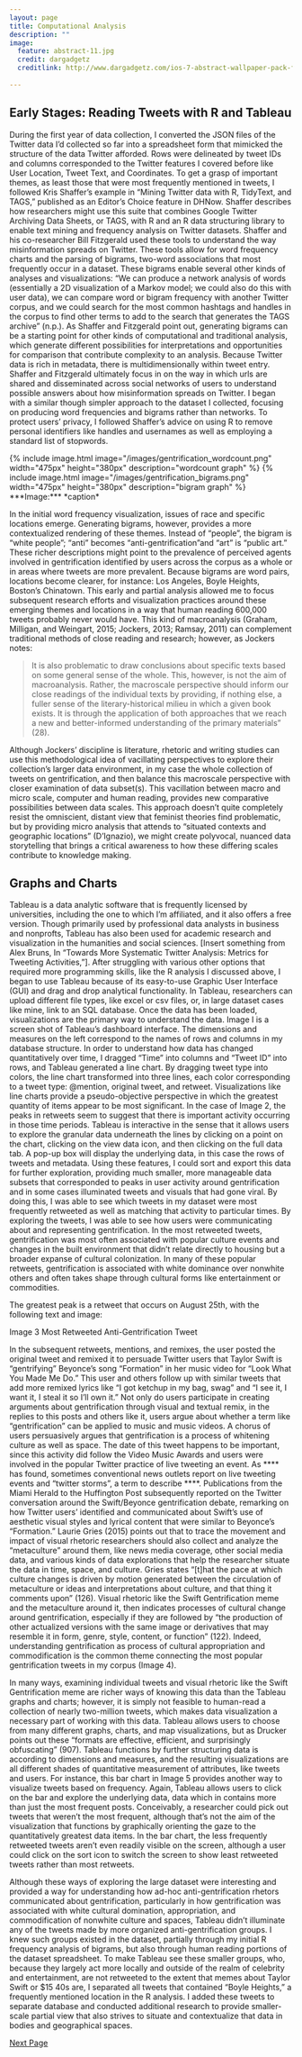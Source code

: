 ```yaml
---
layout: page
title: Computational Analysis
description: ""
image:
  feature: abstract-11.jpg
  credit: dargadgetz
  creditlink: http://www.dargadgetz.com/ios-7-abstract-wallpaper-pack-for-iphone-5-and-ipod-touch-retina/
  
---
```


## Early Stages: Reading Tweets with R and Tableau

During the first year of data collection, I converted the JSON files of the Twitter data I’d collected so far into a spreadsheet form that mimicked the structure of the data Twitter afforded. Rows were delineated by tweet IDs and columns corresponded to the Twitter features I covered before like User Location, Tweet Text, and Coordinates. To get a grasp of important themes, as least those that were most frequently mentioned in tweets, I followed Kris Shaffer’s example in “Mining Twitter data with R, TidyText, and TAGS,” published as an Editor’s Choice feature in DHNow. Shaffer describes how researchers might use this suite that combines Google Twitter Archiving Data Sheets, or TAGS, with R and an R data structuring library to enable text mining and frequency analysis on Twitter datasets. Shaffer and his co-researcher Bill Fitzgerald used these tools to understand the way misinformation spreads on Twitter. These tools allow for word frequency charts and the parsing of bigrams, two-word associations that most frequently occur in a dataset. These bigrams enable several other kinds of analyses and visualizations: “We can produce a network analysis of words (essentially a 2D visualization of a Markov model; we could also do this with user data), we can compare word or bigram frequency with another Twitter corpus, and we could search for the most common hashtags and handles in the corpus to find other terms to add to the search that generates the TAGS archive” (n.p.). As Shaffer and Fitzgerald point out, generating bigrams can be a starting point for other kinds of computational and traditional analysis, which generate different possibilities for interpretations and opportunities for comparison that contribute complexity to an analysis. Because Twitter data is rich in metadata, there is multidimensionally within tweet entry. Shaffer and Fitzgerald ultimately focus in on the way in which urls are shared and disseminated across social networks of users to understand possible answers about how misinformation spreads on Twitter. I began with a similar though simpler approach to the dataset I collected, focusing on producing word frequencies and bigrams rather than networks. To protect users’ privacy, I followed Shaffer’s advice on using R to remove personal identifiers like handles and usernames as well as employing a standard list of stopwords. 

<div class="gallery">
{% include image.html image="/images/gentrification_wordcount.png" width="475px" height="380px" description="wordcount graph" %}
{% include image.html image="/images/gentrification_bigrams.png" width="475px" height="380px" description="bigram graph" %}
</div>
***Image:*** *caption*

In the initial word frequency visualization, issues of race and specific locations emerge. Generating bigrams, however, provides a more contextualized rendering of these themes. Instead of “people”, the bigram is “white people”; “anti” becomes “anti-gentrification”and “art” is “public art.” These richer descriptions might point to the prevalence of perceived agents involved in gentrification identified by users across the corpus as a whole or in areas where tweets are more prevalent. Because bigrams are word pairs, locations become clearer, for instance: Los Angeles, Boyle Heights, Boston’s Chinatown. This early and partial analysis allowed me to focus subsequent research efforts and visualization practices around these emerging themes and locations in a way that human reading 600,000 tweets probably never would have. This kind of macroanalysis (Graham, Milligan, and Weingart, 2015; Jockers, 2013; Ramsay, 2011) can complement traditional methods of close reading and research; however, as Jockers notes: 

> It is also problematic to draw conclusions about specific texts based on some general sense of the whole. This, however, is not the aim of macroanalysis. Rather, the macroscale perspective should inform our close readings of the individual texts by providing, if nothing else, a fuller sense of the literary-historical milieu in which a given book exists. It is through the application of both approaches that we reach a new and better-informed understanding of the primary materials” (28). 

Although Jockers’ discipline is literature, rhetoric and writing studies can use this methodological idea of vacillating perspectives to explore their collection’s larger data environment, in my case the whole collection of tweets on gentrification, and then balance this macroscale perspective with closer examination of data subset(s). This vacillation between macro and micro scale, computer and human reading, provides new comparative possibilities between data scales. This approach doesn’t quite completely resist the omniscient, distant view that feminist theories find problematic, but by providing micro analysis that attends to “situated contexts and geographic locations” (D’Ignazio), we might create polyvocal, nuanced data storytelling that brings a critical awareness to how these differing scales contribute to knowledge making. 

## Graphs and Charts

Tableau is a data analytic software that is frequently licensed by universities, including the one to which I’m affiliated, and it also offers a free version. Though primarily used by professional data analysts in business and nonprofts, Tableau has also been used for academic research and visualization in the humanities and social sciences. [Insert something from Alex Bruns,  In “Towards More Systematic Twitter Analysis: Metrics for Tweeting Activities,”]. After struggling with various other options that required more programming skills, like the R analysis I discussed above, I began to use Tableau because of its easy-to-use Graphic User Interface (GUI) and drag and drop analytical functionality. In Tableau, researchers can upload different file types, like excel or csv files, or, in large dataset cases like mine, link to an SQL database. Once the data has been loaded, visualizations are the primary way to understand the data. Image I is a screen shot of Tableau’s dashboard interface. The dimensions and measures on the left correspond to the names of rows and columns in my database structure. In order to understand how data has changed quantitatively over time, I dragged “Time” into columns and “Tweet ID” into rows, and Tableau generated a line chart. By dragging tweet type into colors, the line chart transformed into three lines, each color corresponding to a tweet type: @mention, original tweet, and retweet. Visualizations like line charts provide a pseudo-objective perspective in which the greatest quantity of items appear to be most significant. In the case of Image 2, the peaks in retweets seem to suggest that there is important activity occurring in those time periods. Tableau is interactive in the sense that it allows users to explore the granular data underneath the lines by clicking on a point on the chart, clicking on the view data icon, and then clicking on the full data tab. A pop-up box will display the underlying data, in this case the rows of tweets and metadata. Using these features, I could sort and export this data for further exploration, providing much smaller, more manageable data subsets that corresponded to peaks in user activity around gentrification and in some cases illuminated tweets and visuals that had gone viral. By doing this, I was able to see which tweets in my dataset were most frequently retweeted as well as matching that activity to particular times. By exploring the tweets, I was able to see how users were communicating about and representing gentrification. In the most retweeted tweets, gentrification was most often associated with popular culture events and changes in the built environment that didn’t relate directly to housing but a broader expanse of cultural colonization. In many of these popular retweets, gentrification is associated with white dominance over nonwhite others and often takes shape through cultural forms like entertainment or commodities. 

The greatest peak is a retweet that occurs on August 25th, with the following text and image:


Image 3 Most Retweeted Anti-Gentrification Tweet

In the subsequent retweets, mentions, and remixes, the user posted the original tweet and remixed it to persuade Twitter users that Taylor Swift is “gentrifying” Beyonce’s song “Formation” in her music video for “Look What You Made Me Do.” This user and others follow up with similar tweets that add more remixed lyrics like “I got ketchup in my bag, swag” and “I see it, I want it, I steal it so I’ll own it.” Not only do users participate in creating arguments about gentrification through visual and textual remix, in the replies to this posts and others like it, users argue about whether a term like “gentrification” can be applied to music and music videos. A chorus of users persuasively argues that gentrification is a process of whitening culture as well as space. The date of this tweet happens to be important, since this activity did follow the Video Music Awards and users were involved in the popular Twitter practice of live tweeting an event. As **** has found, sometimes conventional news outlets report on live tweeting events and “twitter storms”, a term to describe ****. Publications from the Miami Herald to the Huffington Post subsequently reported on the Twitter conversation around the Swift/Beyonce gentrification debate, remarking on how Twitter users’ identified and communicated about Swift’s use of aesthetic visual styles and lyrical content that were similar to Beyonce’s “Formation.” Laurie Gries (2015) points out that to trace the movement and impact of visual rhetoric researchers should also collect and analyze the “metaculture” around them, like news media coverage, other social media data, and various kinds of data explorations that help the researcher situate the data in time, space, and culture. Gries states “[t]hat the pace at which culture changes is driven by motion generated between the circulation of metaculture or ideas and interpretations about culture, and that thing it comments upon” (126). Visual rhetoric like the Swift Gentrification meme and the metaculture around it, then indicates processes of cultural change around gentrification, especially if they are followed by “the production of other actualized versions with the same image or derivatives that may resemble it in form, genre, style, content, or function” (122). Indeed, understanding gentrification as process of cultural appropriation and commodification is the common theme connecting the most popular gentrification tweets in my corpus (Image 4).

In many ways, examining individual tweets and visual rhetoric like the Swift Gentrification meme are richer ways of knowing this data than the Tableau graphs and charts; however, it is simply not feasible to human-read a collection of nearly two-million tweets, which makes data visualization a necessary part of working with this data. Tableau allows users to choose from many different graphs, charts, and map visualizations, but as Drucker points out these “formats are effective, efficient, and surprisingly obfuscating” (907). Tableau functions by further structuring data is according to dimensions and measures, and the resulting visualizations are all different shades of quantitative measurement of attributes, like tweets and users. For instance, this bar chart in Image 5 provides another way to visualize tweets based on frequency. Again, Tableau allows users to click on the bar and explore the underlying data, data which in contains more than just the most frequent posts. Conceivably, a researcher could pick out tweets that weren’t the most frequent, although that’s not the aim of the visualization that functions by graphically orienting the gaze to the quantitatively greatest data items. In the bar chart, the less frequently retweeted tweets aren’t even readily visible on the screen, although a user could click on the sort icon to switch the screen to show least retweeted tweets rather than most retweets. 

Although these ways of exploring the large dataset were interesting and provided a way for understanding how ad-hoc anti-gentrification rhetors communicated about gentrification, particularly in how gentrification was associated with white cultural domination, appropriation, and commodification of nonwhite culture and spaces, Tableau didn’t illuminate any of the tweets made by more organized anti-gentrification groups. I knew such groups existed in the dataset, partially through my initial R frequency analysis of bigrams, but also through human reading portions of the dataset spreadsheet. To make Tableau see these smaller groups, who, because they largely act more locally and outside of the realm of celebrity and entertainment, are not retweeted to the extent that memes about Taylor Swift or $15 40s are, I separated all tweets that contained “Boyle Heights,” a frequently mentioned location in the R analysis. I added these tweets to separate database and conducted additional research to provide smaller-scale partial view that also strives to situate and contextualize that data in bodies and geographical spaces. 

<div id="network"></div>
<div class="next-container">
	<a class="next-page" href="/network/">Next Page</a>
</div>	